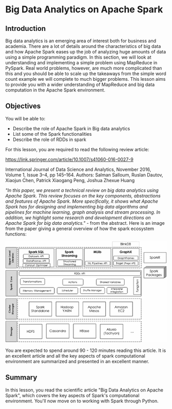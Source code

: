 
# Big Data Analytics on Apache Spark

## Introduction

Big data analytics is an emerging area of interest both for business and academia. There are a lot of details around the characteristics of big data and how Apache Spark eases up the job of analyzing huge amounts of data using a simple programming paradigm. In this section, we will look at understanding and implementing a simple problem using MapReduce in PySpark. Real world problems, however, are much more complicated than this and you should be able to scale up the takeaways from the simple word count example we will complete to much bigger problems. This lesson aims to provide you with a wider understanding of MapReduce and big data computation in the Apache Spark environment. 


## Objectives
You will be able to:

- Describe the role of Apache Spark in Big data analytics 
- List some of the Spark functionalities 
- Describe the role of RDDs in spark 

For this lesson, you are required to read the following review article: 

https://link.springer.com/article/10.1007/s41060-016-0027-9

International Journal of Data Science and Analytics, November 2016, Volume 1, Issue 3–4, pp 145–164. Authors: Salman Salloum, Ruslan Dautov, Xiaojun Chen, Patrick Xiaogang Peng, Joshua Zhexue Huang



*"In this paper, we present a technical review on big data analytics using Apache Spark. This review focuses on the key components, abstractions and features of Apache Spark. More specifically, it shows what Apache Spark has for designing and implementing big data algorithms and pipelines for machine learning, graph analysis and stream processing. In addition, we highlight some research and development directions on Apache Spark for big data analytics."* - from the abstract. Here is an image from the paper giving a general overview of how the spark ecosystem functions:


<img src='images/spark.gif'>

You are expected to spend around 90 - 120 minutes reading this article. It is an excellent article and all the key aspects of spark computational environment are summarized and presented in an excellent manner. 


## Summary

In this lesson, you read the scientific article "Big Data Analytics on Apache Spark", which covers the key aspects of Spark's computational environment. You'll now move on to working with Spark through Python.

